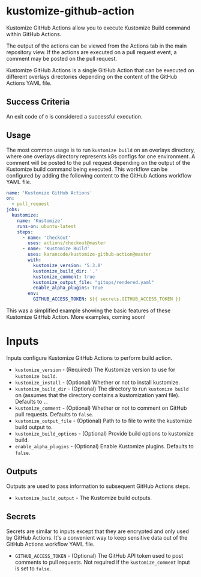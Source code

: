# kustomize-github-action
Kustomize GitHub Actions allow you to execute Kustomize Build command within GitHub Actions.

The output of the actions can be viewed from the Actions tab in the main repository view. If the actions are executed on a pull request event, a comment may be posted on the pull request.

Kustomize GitHub Actions is a single GitHub Action that can be executed on different overlays directories depending on the content of the GitHub Actions YAML file.


## Success Criteria
An exit code of `0` is considered a successful execution.

## Usage
The most common usage is to run `kustomize build` on an overlays directory, where one overlays directory represents k8s configs for one environment. A comment will be posted to the pull request depending on the output of the Kustomize build command being executed. This workflow can be configured by adding the following content to the GitHub Actions workflow YAML file.
```yaml
name: 'Kustomize GitHub Actions'
on:
  - pull_request
jobs:
  kustomize:
    name: 'Kustomize'
    runs-on: ubuntu-latest
    steps:
      - name: 'Checkout'
        uses: actions/checkout@master
      - name: 'Kustomize Build'
        uses: karancode/kustomize-github-action@master
        with:
          kustomize_version: '5.3.0'
          kustomize_build_dir: '.'
          kustomize_comment: true
          kustomize_output_file: "gitops/rendered.yaml"
          enable_alpha_plugins: true
        env:
          GITHUB_ACCESS_TOKEN: ${{ secrets.GITHUB_ACCESS_TOKEN }}
```
This was a simplified example showing the basic features of these Kustomize GitHub Action. More examples, coming soon!

# Inputs

Inputs configure Kustomize GitHub Actions to perform build action.

* `kustomize_version` - (Required) The Kustomize version to use for `kustomize build`.
* `kustomize_install` - (Optional) Whether or not to install kustomize.
* `kustomize_build_dir` - (Optional) The directory to run `kustomize build` on (assumes that the directory contains a kustomization yaml file). Defaults to `.`.
* `kustomize_comment` - (Optional) Whether or not to comment on GitHub pull requests. Defaults to `false`.
* `kustomize_output_file` - (Optional) Path to to file to write the kustomize build output to.
* `kustomize_build_options` - (Optional) Provide build options to kustomize build.
* `enable_alpha_plugins` - (Optional) Enable Kustomize plugins. Defaults to `false`.

## Outputs

Outputs are used to pass information to subsequent GitHub Actions steps.

* `kustomize_build_output` - The Kustomize build outputs.

## Secrets

Secrets are similar to inputs except that they are encrypted and only used by GitHub Actions. It's a convenient way to keep sensitive data out of the GitHub Actions workflow YAML file.

* `GITHUB_ACCESS_TOKEN` - (Optional) The GitHub API token used to post comments to pull requests. Not required if the `kustomize_comment` input is set to `false`.
